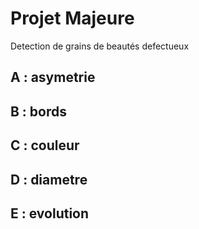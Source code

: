# Projet Majeure
Detection de grains de beautés defectueux 

## A : asymetrie

## B : bords

## C : couleur

## D : diametre

## E : evolution